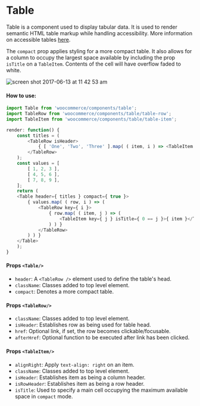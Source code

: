 Table
=========

Table is a component used to display tabular data. It is used to render semantic HTML table markup while handling accessibility. More information on accessible tables [here](http://webaim.org/techniques/tables/data).

The `compact` prop applies styling for a more compact table. It also allows for a column to occupy the largest space available by including the prop `isTitle` on a `TableItem`. Contents of the cell will have overflow faded to white. 

![screen shot 2017-06-13 at 11 42 53 am](https://user-images.githubusercontent.com/1922453/27059946-c1ff77f6-502d-11e7-9af5-aaecd09bb335.png)

#### How to use:

```js
import Table from 'woocommerce/components/table';
import TableRow from 'woocommerce/components/table/table-row';
import TableItem from 'woocommerce/components/table/table-item';

render: function() {
	const titles = (
		<TableRow isHeader>
			{ [ 'One', 'Two', 'Three' ].map( ( item, i ) => <TableItem isHeader key={ i } isTitle={ 0 === i }>{ item }</TableItem> ) }
		</TableRow>
	);
	const values = [
		[ 1, 2, 3 ],
		[ 4, 5, 6 ],
		[ 7, 8, 9 ],
	];
	return (
	<Table header={ titles } compact={ true }>
		{ values.map( ( row, i ) => (
			<TableRow key={ i }>
				{ row.map( ( item, j ) => (
					<TableItem key={ j } isTitle={ 0 == j }>{ item }</TableItem>
				) ) }
			</TableRow>
		) ) }
	</Table>
	);
}
```

#### Props `<Table/>`

* `header`: A `<TableRow />` element used to define the table's head.
* `className`: Classes added to top level element.
* `compact`: Denotes a more compact table.

#### Props `<TableRow/>`

* `className`: Classes added to top level element.
* `isHeader`: Establishes row as being used for table head.
* `href`: Optional link, if set, the row becomes clickable/focusable.
* `afterHref`: Optional function to be executed after link has been clicked.

#### Props `<TableItem/>`

* `alignRight`: Apply `text-align: right` on an item.
* `className`: Classes added to top level element.
* `isHeader`: Establishes item as being a column header.
* `isRowHeader`: Establishes item as being a row header.
* `isTitle`: Used to specify a main cell occupying the maximum available space in `compact` mode.
